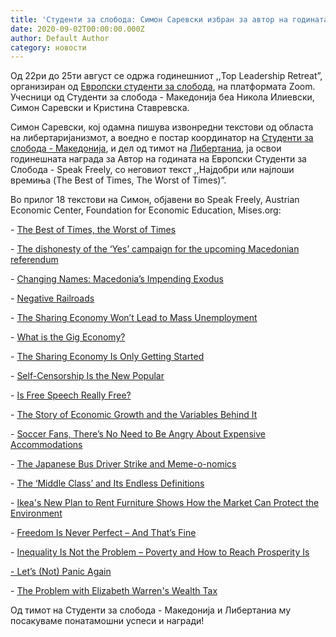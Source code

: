 ```yaml
---
title: 'Студенти за слобода: Симон Саревски избран за aвтор на годината'
date: 2020-09-02T00:00:00.000Z
author: Default Author
category: новости
---
```


Од 22ри до 25ти aвгуст се одржа годинешниот ,,Top Leadership Retreat”, организиран од [Европски студенти за слобода](https://studentsforliberty.org/europe), на платформата Zoom. Учесници од Студенти за слобода - Македонија беа Никола Илиевски, Симон Саревски и Кристина Ставревска.  

Симон Саревски, кој одамна пишува извонредни текстови од областа на либертаријанизмот, а воедно е постар координатор на [Студенти за слобода - Македонија](https://www.facebook.com/sfl.macedonia/), и дел од тимот на [Либертаниа](http://libertaniabackup.local/), ја освои годинешната награда за Автор на годината на Европски Студенти за Слобода - Speak Freely, со неговиот текст ,,Најдобри или најлоши времиња (The Best of Times, The Worst of Times)”.  

Во прилог 18 текстови на Симон, објавени во Speak Freely, Austrian Economic Center, Foundation for Economic Education, Mises.org:

\- [The Best of Times, the Worst of Times](https://www.speakfreely.today/2020/04/21/the-best-of-times-the-worst-of-times/)

\- [The dishonesty of the ‘Yes’ campaign for the upcoming Macedonian referendum](https://www.speakfreely.today/2018/09/29/dishonesty-yes-campaign-upcoming-macedonian-referendum/)

\- [Changing Names: Macedonia’s Impending Exodus](https://www.austriancenter.com/changing-names-macedonias-impending-exodus/)

\- [Negative Railroads](https://www.speakfreely.today/2019/04/15/negative-railroads/)

\- [The Sharing Economy Won’t Lead to Mass Unemployment](https://fee.org/articles/the-sharing-economy-won-t-lead-to-mass-unemployment/)

\- [What is the Gig Economy?](https://www.speakfreely.today/2019/07/13/what-is-the-gig-economy/)

\- [The Sharing Economy Is Only Getting Started](https://www.austriancenter.com/sharing-economy-only-getting-started/)

\- [Self-Censorship Is the New Popular](https://www.speakfreely.today/2019/11/01/self-censoring-new-popular/)

\- [Is Free Speech Really Free?](https://www.speakfreely.today/2019/12/09/free-speech-really-free/)

\- [The Story of Economic Growth and the Variables Behind It](https://www.speakfreely.today/2020/04/18/the-story-of-economic-growth-and-the-variables-behind-it/)

\- [Soccer Fans, There’s No Need to Be Angry About Expensive Accommodations](https://www.austriancenter.com/no-need-angry-expensive-accommodations/)

\- [The Japanese Bus Driver Strike and Meme-o-nomics](https://www.austriancenter.com/bus-strike-meme-o-nomics/)

\- [The ‘Middle Class’ and Its Endless Definitions](https://www.austriancenter.com/middle-class-definitions/)

\- [Ikea's New Plan to Rent Furniture Shows How the Market Can Protect the Environment](https://fee.org/articles/ikeas-new-plan-to-rent-furniture-shows-how-the-market-can-protect-the-environment/)

\- [Freedom Is Never Perfect – And That’s Fine](https://www.austriancenter.com/freedom-never-perfect-that-is-fine/)

\- [Inequality Is Not the Problem – Poverty and How to Reach Prosperity Is](https://www.austriancenter.com/inequality-not-the-problem/)

[\- Let’s (Not) Panic Again](https://www.austriancenter.com/lets-not-panic-again/)

\- [The Problem with Elizabeth Warren's Wealth Tax](https://mises.org/wire/problem-elizabeth-warrens-wealth-tax)

Oд тимот на Студенти за слобода - Македонија и Либертаниа му посакуваме понатамошни успеси и награди!
